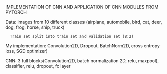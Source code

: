 IMPLEMENTATION OF CNN AND APPLICATION OF CNN MODULES FROM PYTORCH

Data: images from 10 different classes (airplane, automobile, bird, cat, deer, dog, frog, horse, ship, truck)

      Train set split into train set and validation set (8:2)
      
My implementation: Convolution2D, Dropout, BatchNorm2D, cross entropy loss, SGD optimizer)

CNN: 3 full blocks(Convolution2D, batch normalization 2D, relu, maxpool), classifier, relu, dropout, fc layer
